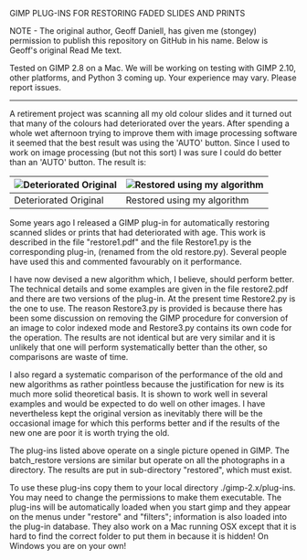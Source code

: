 GIMP PLUG-INS FOR RESTORING FADED SLIDES AND PRINTS

NOTE - The original author, Geoff Daniell, has given me (stongey) permission to publish
this repository on GitHub in his name. Below is Geoff's original Read Me text.

Tested on GIMP 2.8 on a Mac. We will be working on testing with GIMP 2.10, other platforms, and Python 3 coming up.
Your experience may vary. Please report issues. 

-----

A retirement project was scanning all my old colour slides and it turned out that many of the colours had deteriorated over the years. After spending a whole wet afternoon trying to improve them with image processing software it seemed that the best result was using the 'AUTO' button. Since I used to work on image processing (but not this sort) I was sure I could do better than an 'AUTO' button. The result is:


| ![Deteriorated Original](http://www.lionhouse.plus.com/original7.jpg) | ![Restored using my algorithm](http://www.lionhouse.plus.com/restored7.jpg) |
| :---         | :---         |
| Deteriorated Original | Restored using my algorithm |


Some years ago I released a GIMP plug-in for automatically restoring scanned 
slides or prints that had deteriorated with age.  This work is described in 
the file "restore1.pdf" and the file Restore1.py is the corresponding plug-in, 
(renamed from the old restore.py).  Several people have used this and commented favourably
on it performance.

I have now devised a new algorithm which, I believe, should perform 
better.  The technical details and some examples are given in the file 
restore2.pdf and there are two versions of the plug-in.  At the present time 
Restore2.py is the one to use.  The reason Restore3.py is provided is because
there has been some discussion on removing the GIMP procedure for 
conversion of an image to color indexed mode and Restore3.py contains its own
code for the operation.  The results are not identical but are very similar and
it is unlikely that one will perform systematically better than the other, so
comparisons are waste of time.

I also regard a systematic comparison of the performance of the old and new 
algorithms as rather pointless because the justification for new is its much 
more solid theoretical basis.  It is shown to work well in several examples and
would be expected to do well on other images.  I have nevertheless kept the 
original version as inevitably there will be the occasional image for which 
this performs better and if the results of the new one are poor it is worth 
trying the old. 

The plug-ins listed above operate on a single picture opened in GIMP. The 
batch_restore versions are similar but operate on all the photographs in a 
directory.  The results are put in sub-directory "restored", which must exist.

To use these plug-ins copy them to your local directory ./gimp-2.x/plug-ins.
You may need to change the permissions to make them executable.  The
plug-ins will be automatically loaded when you start gimp and they appear on 
the menus under "restore" and "filters"; information is also loaded into the
plug-in database.  They also work on a Mac running OSX except that it is
hard to find the correct folder to put them in because it is hidden!  On 
Windows you are on your own!

